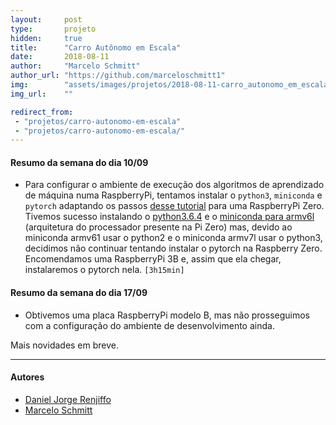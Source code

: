 ```yaml
---
layout:     post
type:       projeto
hidden:     true
title:      "Carro Autônomo em Escala"
date:       2018-08-11
author:     "Marcelo Schmitt"
author_url: "https://github.com/marceloschmitt1"
img:        "assets/images/projetos/2018-08-11-carro_autonomo_em_escala/car.jpg"
img_url:    ""

redirect_from:
 - "projetos/carro-autonomo-em-escala"
 - "projetos/carro-autonomo-em-escala/"
---
```


#### Resumo da semana do dia 10/09

- Para configurar o ambiente de execução dos algoritmos de aprendizado de máquina numa RaspberryPi, tentamos instalar o `python3`, `miniconda` e `pytorch` adaptando os passos [desse tutorial](https://gist.github.com/fgolemo/b973a3fa1aaa67ac61c480ae8440e754) para uma RaspberryPi Zero. Tivemos sucesso instalando o [python3.6.4](https://gist.github.com/SeppPenner/46349b29d90f71fe14319c59f2d7e4e4) e o [miniconda para armv6l](https://repo.continuum.io/miniconda/Miniconda-3.5.5-Linux-armv6l.sh) (arquitetura do processador presente na Pi Zero) mas, devido ao miniconda armv61 usar o python2 e o miniconda armv7l usar o python3, decidimos não continuar tentando instalar o pytorch na Raspberry Zero. Encomendamos uma RaspberryPi 3B e, assim que ela chegar, instalaremos o pytorch nela. `[3h15min]`

#### Resumo da semana do dia 17/09

- Obtivemos uma placa RaspberryPi modelo B, mas não prosseguimos com a configuração do ambiente de desenvolvimento ainda.

Mais novidades em breve.

----

#### Autores

- [Daniel Jorge Renjiffo](https://linux.ime.usp.br/~djrenjiffo/)
- [Marcelo Schmitt](https://github.com/marceloschmitt1)
